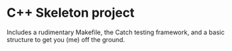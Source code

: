 # C++ Skeleton project

Includes a rudimentary Makefile, the Catch testing framework, and a basic structure to get you (me) off the ground.
